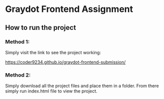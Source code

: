 # Graydot Frontend Assignment

## How to run the project
### Method 1:
Simply visit the link to see the project working: 


https://coder9234.github.io/graydot-frontend-submission/

### Method 2:
Simply download all the project files and place them in a folder. From there simply run index.html file to view the project.
